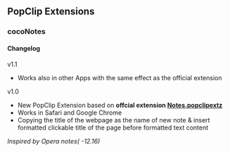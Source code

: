 ## PopClip Extensions

### cocoNotes

#### Changelog
v1.1
* Works also in other Apps with the same effect as the official extension

v1.0
* New PopClip Extension based on __offcial extension [Notes.popclipextz](https://github.com/pilotmoon/PopClip-Extensions/tree/master/extensions)__
* Works in Safari and Google Chrome
* Copying the title of the webpage as the name of new note & insert formatted clickable title of the page before formatted text content

_Inspired by Opera notes( -12.16)_
